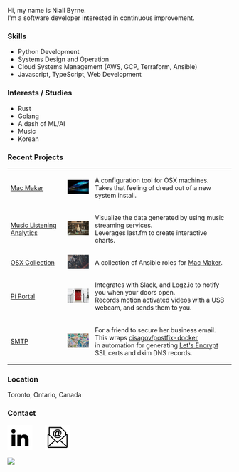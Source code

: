 Hi, my name is Niall Byrne.<br/>
I'm a software developer interested in continuous improvement.

### Skills

- Python Development
- Systems Design and Operation
- Cloud Systems Management (AWS, GCP, Terraform, Ansible)
- Javascript, TypeScript, Web Development

### Interests / Studies

- Rust
- Golang
- A dash of ML/AI
- Music
- Korean

### Recent Projects

<table>
  <tr>
    <td>
      <a href="https://github.com/osx-provisioner/mac_maker" target="_blank">
        Mac Maker
      </a>
    </td>
    <td>
      <a href="https://github.com/osx-provisioner/mac_maker" target="_blank">
        <img alt="Philipp Katzenberger on Unsplash" src="./content/images/project.macmaker.jpg" width="100"/>
      </a>
    </td>
    <td>
      <p>    
        A configuration tool for OSX machines. <br>
        Takes that feeling of dread out of a new system install.
      </p>
    </td>
  </tr>
  <tr>
    <td>
      <a href="https://github.com/Music-Metadata-Analysis/mla" target="_blank">
        Music Listening Analytics
      </a>
    </td>
    <td>
      <a href="https://github.com/Music-Metadata-Analysis/mla" target="_blank">
        <img alt="Jamakassi on Unsplash" src="./content/images/project.mla.jpg" width="100"/>
      </a>
    </td>
    <td>
      <p>    
        Visualize the data generated by using music streaming services. <br>
        Leverages last.fm to create interactive charts.
      </p>
    </td>
  </tr>
  <tr>
    <td>
      <a href="https://github.com/osx-provisioner/collection" target="_blank">
        OSX Collection
      </a>
    </td>
    <td>
      <a href="https://github.com/osx-provisioner/collection" target="_blank">
        <img alt="Kenny Eliason on Unsplash" src="./content/images/collection.mac_maker.jpg" width="100"/>
      </a>
    </td>
    <td>
      <p>    
        A collection of Ansible roles for <a href="https://github.com/osx-provisioner/mac_maker" target="_blank">Mac Maker</a>.
      </p>
    </td>
  </tr>
  <tr>
    <td>
      <a href="https://github.com/PI-Portal/pi_portal" target="_blank">
        Pi Portal
      </a>
    </td>
    <td>
      <a href="https://github.com/PI-Portal/pi_portal" target="_blank">
        <img alt="Matteus Silva on Pexels" src="./content/images/project.pi_portal.jpg" width="100"/>
      </a>
    </td>
    <td>
      <p>    
        Integrates with Slack, and Logz.io to notify you when your doors open. <br>
        Records motion activated videos with a USB webcam, and sends them to you.
      </p>
    </td>
  </tr>
  <tr>
    <td>
      <a href="https://github.com/niallbyrne-ca/smtp" target="_blank">
        SMTP
      </a>
    </td>
    <td>
      <a href="https://github.com/niallbyrne-ca/smtp" target="_blank">
        <img alt="Ali Bakhtiari on Unsplash" src="./content/images/project.smtp.jpg" width="100"/>
      </a>
    </td>
    <td>
      <p>    
        For a friend to secure her business email. This wraps <a href="https://github.com/cisagov/postfix-docker" target="_blank">cisagov/postfix-docker</a><br/>  
        in automation for generating <a href="https://letsencrypt.org/" target="_blank">Let's Encrypt</a> SSL certs and dkim DNS records.
      </p>
    </td>
  </tr>
</table>

### Location

Toronto, Ontario, Canada

### Contact

[![LinkedIn Profile](./content/images/icon.linkedin.jpeg)](https://www.linkedin.com/in/byrnen/) &nbsp;&nbsp;&nbsp;&nbsp;&nbsp; [![Email](./content/images/icon.email.jpeg)](https://docs.google.com/forms/d/e/1FAIpQLSfn-XW5zF0zz8v7DzO_joowbh97ZOKhZ0pdfhkPzE0-cihIew/viewform)

<img src="https://www.google-analytics.com/collect?v=1&tid=UA-202418502-1&cid=555&aip=1&t=event&ec=profile&ea=view&dp=profile&dt=version1">
